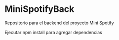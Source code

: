 # MiniSpotifyBack
Repositorio para el backend del proyecto Mini Spotify

Ejecutar npm install para agregar dependencias
